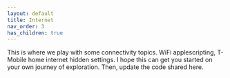 ```yaml
---
layout: default
title: Internet
nav_order: 3
has_children: true
---
```


This is where we play with some connectivity topics. WiFi applescripting, T-Mobile home internet hidden settings. I hope this can get you started on your own journey of exploration. Then, update the code shared here.

